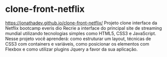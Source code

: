 # clone-front-netflix
https://jonathadev.github.io/clone-front-netflix/
Projeto clone interface da Netflix bootcamp everis dio
Recrie a interface do principal site de streaming mundial utilizando tecnologias simples como HTML5, CSS3 e JavaScript. Nesse projeto você aprenderá: como estruturar um layout, técnicas de CSS3 com containers e variáveis, como posicionar os elementos com Flexbox e como utilizar plugins Jquery a favor da sua aplicação.

